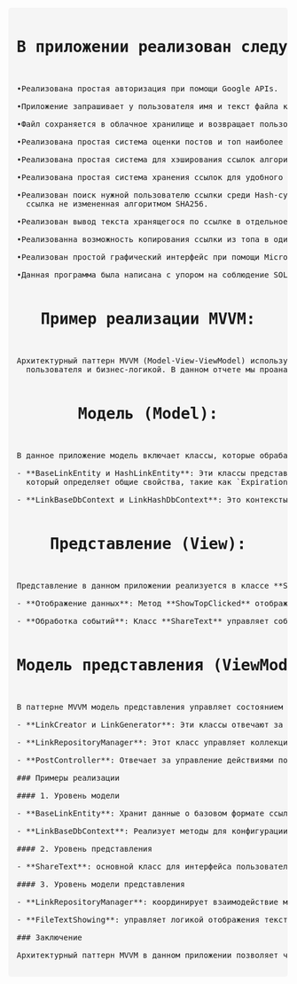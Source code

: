 <pre style="font-family: monospace; white-space: pre; margin: 20px 0; background: #f5f5f5; padding: 15px; border-radius: 5px;">
<h1 align="center">В приложении реализован следующий функционал:</h1>

•Реализована простая авторизация при помощи Google APIs.
  
•Приложение запрашивает у пользователя имя и текст файла который необходимо сохранить.
  
•Файл сохраняется в облачное хранилище и возвращает пользователю публичную ссылку на файл.
  
•Реализована простая система оценки постов и топ наиболее популярных ссылок.
  
•Реализована простая система для хэширования ссылок алгоритмом SHA256 для удобного хранения и обеспечения наибольшей безопасности.
  
•Реализована простая система хранения ссылок для удобного доступа к ним при помощи реляционной БД SQLite.
  
•Реализован поиск нужной пользователю ссылки среди Hash-сумм для обеспечения наибольшей защиты данных,пользователю возвращается
  ссылка не измененная алгоритмом SHA256.
  
•Реализован вывод текста хранящегося по ссылке в отдельное окно интерфейса.
  
•Реализованна возможность копирования ссылки из топа в один клик для ее просмотра и оценки.
  
•Реализован простой графический интерфейс при помощи Microsoft Forms.
  
•Данная программа была написана с упором на соблюдение SOLID и ООП.

<h1 align="center">Пример реализации MVVM:</h1>

Архитектурный паттерн MVVM (Model-View-ViewModel) используется в разработке приложений для упрощения взаимодействия между интерфейсом
  пользователя и бизнес-логикой. В данном отчете мы проанализируем структурные единицы приложения, описанного в предоставленном коде, с акцентом на реализацию подхода MVVM.

<h1 align="center">Модель (Model):</h1>

В данное приложение модель включает классы, которые обрабатывают и хранят данные. Примеры таких классов:

- **BaseLinkEntity и HashLinkEntity**: Эти классы представляют сущности, которые хранят данные о ссылках. Они наследуются от базового класса **LinkDbForm**,
  который определяет общие свойства, такие как `ExpirationDate`. Эти классы отвечают за инкапсуляцию данных, связанных с ссылками, и могут использоваться для управления ими в базе данных.

- **LinkBaseDbContext и LinkHashDbContext**: Это контексты Entity Framework, управляющие доступом к базе данных. Они позволяют создать и взаимодействовать с таблицами, в которых хранятся данные ссылок, используя ORM под названием Entity Framework Core.

<h1 align="center">Представление (View):</h1>

Представление в данном приложении реализуется в классе **ShareText**, который наследуется от **Form**. Оно включает элементы пользовательского интерфейса, такие как текстовые поля и кнопки. Основные функции представления:

- **Отображение данных**: Метод **ShowTopClicked** отображает популярные ссылки в списке, вызывая метод интерфейса **IShowUI**. Этот интерфейс обеспечивает четкое разделение между логикой представления и отображением данных.

- **Обработка событий**: Класс **ShareText** управляет событиями, такими как нажатия кнопок, и вызывает соответствующие методы для выполнения логики приложения. Например, событие **LikeClicked** вызывает метод **LikePost** из класса **PostController**, что показывает связь между представлением и логикой.

<h1 align="center">Модель представления (ViewModel):</h1>

В паттерне MVVM модель представления управляет состоянием представления и координирует взаимодействие между моделью и представлением. В данном коде функции модели представления распределены по нескольким классам:

- **LinkCreator и LinkGenerator**: Эти классы отвечают за создание и генерацию ссылок. Класс **LinkGenerator** генерирует *SHA256* хэш для предоставленной ссылки, а класс **LinkCreator** использует объект *LinkGenerator* для создания базовой ссылки и ее хэша. Это разделение обязанностей упрощает тестирование и улучшает поддерживаемость кода.

- **LinkRepositoryManager**: Этот класс управляет коллекцией ссылок и делегирует задачи по добавлению и удалению ссылок классам, реализующим интерфейсы `IDatabaseLinkAdder` и `IDatabaseLinkRemover`. Это позволяет легко изменять логику управления ссылками при необходимости.

- **PostController**: Отвечает за управление действиями пользователей, такими как лайки и дизлайки. Он использует интерфейсы для получения пользовательского ввода и выполнения операций над сущностями ссылок.

### Примеры реализации

#### 1. Уровень модели

- **BaseLinkEntity**: Хранит данные о базовом формате ссылки и количестве лайков. Это позволяет удобно работать с данными в контексте базы.
  
- **LinkBaseDbContext**: Реализует методы для конфигурации базы данных, что способствует легкости взаимодействия с данными.

#### 2. Уровень представления

- **ShareText**: основной класс для интерфейса пользователя, который обрабатывает ввод данных и взаимодействие с пользователем (нажатия кнопок, отображение данных).

#### 3. Уровень модели представления

- **LinkRepositoryManager**: координирует взаимодействие между добавлением и удалением ссылок. В методе **AddLink** вызываются действия по добавлению как базовой, так и хэшированной ссылки.

- **FileTextShowing**: управляет логикой отображения текста файла, обеспечивая взаимодействие между пользовательским вводом и отображением данных. Он использует интерфейсы для доступа к необходимым данным и методам.

### Заключение

Архитектурный паттерн MVVM в данном приложении позволяет четко разделить ответственность между компонентами, улучшая организацию и поддержку кода. Четкое разделение на модель, представление и модель представления обеспечивает высокий уровень абстракции и простоту в модификации. Этот подход позволяет также эффективно тестировать бизнес-логику, не вмешиваясь в детали интерфейса. Классы, реализующие интерфейсы, предоставляют гибкость и расширяемость, что делает код более читаемым и легко управляемым.
  </pre>
